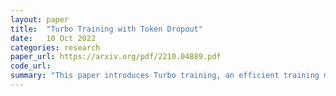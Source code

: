 ```yaml
---
layout: paper
title:  "Turbo Training with Token Dropout"
date:   10 Oct 2022
categories: research
paper_url: https://arxiv.org/pdf/2210.04889.pdf
code_url: 
summary: "This paper introduces Turbo training, an efficient training method for video-related tasks using Transformers. Turbo training offers three major contributions: Firstly, it presents a simple yet versatile training paradigm applicable to multiple video tasks. Secondly, it demonstrates Turbo training's effectiveness across action classification, video-language representation learning, and long-video activity classification, achieving competitive performance with up to 4× speed-up and reduced memory usage. Thirdly, it enables long-schedule video-language training and end-to-end long-video training with limited resources, outperforming or matching previous methods that were resource-intensive."
---
```



